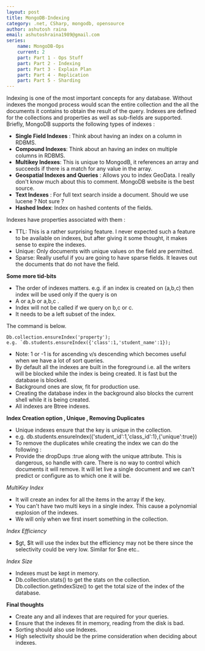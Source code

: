 ```yaml
---
layout: post
title: MongoDB-Indexing
category: .net, CSharp, mongodb, opensource
author: ashutosh raina
email: ashutoshraina1989@gmail.com
series:
	name: MongoDB-Ops
	current: 2
	part: Part 1 - Ops Stuff
	part: Part 2 - Indexing
	part: Part 3 - Explain Plan
	part: Part 4 - Replication
	part: Part 5 - Sharding
---
```


Indexing is one of the most important concepts for any database. Without indexes the mongod process would scan the entire collection and the all the documents it contains to obtain the result of the query. Indexes are defined for the collections and properties as well as sub-fields are supported. Briefly, MongoDB supports the following types of indexes : 

*   **Single Field Indexes** : Think about having an index on a column in RDBMS.
*   **Compound Indexes**: Think about an having an index on multiple columns in RDBMS.
*   **Multikey Indexes**: This is unique to MongodB, it references an array and succeeds if there is a match for any value in the array.
*   **Geospatial Indexes and Queries** : Allows you to index GeoData. I really don't know much about this to comment. MongoDB website is the best source.
*   **Text Indexes** : For full text search inside a document. Should we use lucene ? Not sure ?
*   **Hashed Index**: Index on hashed contents of the fields.

<!--excerpt-->

Indexes have properties associated with them :

*   TTL: This is a rather surprising feature. I never expected such a feature to be available on indexes, but after giving it some thought, it makes sense to expire the indexes.
*   Unique: Only documents with unique values on the field are permitted.
*   Sparse: Really useful if you are going to have sparse fields. It leaves out the documents that do not have the field.

**Some more tid-bits**
- The order of indexes matters.
e.g. if an index is created on (a,b,c) then index will be used only if the query is on
- A or a,b or a,b,c . 
- Index will not be called if we query on b,c or c.
- It needs to be a left subset of the index.

The command is below.

    Db.collection.ensureIndex('property');
    e.g. `db.students.ensureIndex({'class':1,'student_name':1});
- Note: 1 or -1 is for ascending v/s descending which becomes useful when we have a lot of sort queries.
- By default all the indexes are built in the foreground i.e. all the writers will be blocked while the index is being created. It is fast but the database is blocked.
- Background ones are slow, fit for production use.
- Creating the database index in the background also blocks the current shell while it is being created.
- All indexes are Btree indexes.

**Index Creation option , Unique , Removing Duplicates**

- Unique indexes ensure that the key is unique in the collection.
- e.g. db.students.ensureIndex({'student_id':1,'class_id':1},{'unique':true})
- To remove the duplicates while creating the index we can do the following :
- Provide the dropDups :true along with the unique attribute. This is dangerous, so handle with care. There is no way to control which documents it will remove. It will let live a single document and we can't predict or configure as to which one it will be.

_MultiKey Index_
- It will create an index for all the items in the array if the key.
- You can't have two multi keys in a single index. This cause a polynomial explosion of the indexes.
- We will only when we first insert something in the collection.

_Index Efficiency_
- $gt, $lt will use the index but the efficiency may not be there since the selectivity could be very low.
Similar for $ne etc.. 

_Index Size_
- Indexes must be kept in memory.
- Db.collection.stats() to get the stats on the collection.
Db.collection.getIndexSize() to get the total size of the index of the database.

**Final thoughts**
- Create any and all indexes that are required for your queries.
- Ensure that the indexes fit in memory, reading from the disk is bad.
- Sorting should also use Indexes.
- High selectivity should be the prime consideration when deciding about indexes.